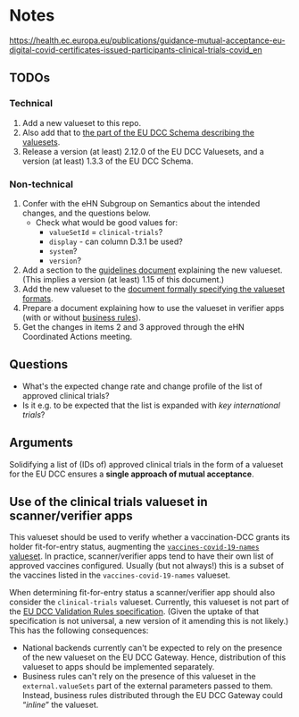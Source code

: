 # Notes

https://health.ec.europa.eu/publications/guidance-mutual-acceptance-eu-digital-covid-certificates-issued-participants-clinical-trials-covid_en


## TODOs

### Technical

1. Add a new valueset to this repo.
2. Also add that to [the part of the EU DCC Schema describing the valuesets](https://github.com/ehn-dcc-development/eu-dcc-schema/blob/release/1.3.2/DCC.ValueSets.schema.json).
3. Release a version (at least) 2.12.0 of the EU DCC Valuesets, and a version (at least) 1.3.3 of the EU DCC Schema.


### Non-technical

1. Confer with the eHN Subgroup on Semantics about the intended changes, and the questions below.
   * Check what would be good values for:
     * `valueSetId` = `clinical-trials`?
     * `display` - can column D.3.1 be used?
     * `system`?
     * `version`?
2. Add a section to the [guidelines document](https://ec.europa.eu/health/sites/default/files/ehealth/docs/digital-green-value-sets_en.pdf) explaining the new valueset.
   (This implies a version (at least) 1.15 of this document.)
3. Add the new valueset to the [document formally specifying the valueset formats](https://webgate.ec.europa.eu/fpfis/wikis/display/eHN/Specification%3A+EU+DCC+Valuesets+format).
4. Prepare a document explaining how to use the valueset in verifier apps (with or without [business rules](https://github.com/ehn-dcc-development/eu-dcc-business-rules)).
5. Get the changes in items 2 and 3 approved through the eHN Coordinated Actions meeting.


## Questions

* What's the expected change rate and change profile of the list of approved clinical trials?
* Is it e.g. to be expected that the list is expanded with _key international trials_?


## Arguments

Solidifying a list of (IDs of) approved clinical trials in the form of a valueset for the EU DCC ensures a **single approach of mutual acceptance**.


## Use of the clinical trials valueset in scanner/verifier apps

This valueset should be used to verify whether a vaccination-DCC grants its holder fit-for-entry status, augmenting the [`vaccines-covid-19-names` valueset](./vaccine-medicinal-product.json).
In practice, scanner/verifier apps tend to have their own list of approved vaccines configured.
Usually (but not always!) this is a subset of the vaccines listed in the `vaccines-covid-19-names` valueset.

When determining fit-for-entry status a scanner/verifier app should also consider the `clinical-trials` valueset.
Currently, this valueset is not part of the [EU DCC Validation Rules specification](https://ec.europa.eu/health/sites/default/files/ehealth/docs/eu-dcc_validation-rules_en.pdf).
(Given the uptake of that specification is not universal, a new version of it amending this is not likely.)
This has the following consequences:

* National backends currently can't be expected to rely on the presence of the new valueset on the EU DCC Gateway.
    Hence, distribution of this valueset to apps should be implemented separately.
* Business rules can't rely on the presence of this valueset in the `external.valueSets` part of the external parameters passed to them.
    Instead, business rules distributed through the EU DCC Gateway could “_inline_” the valueset.

